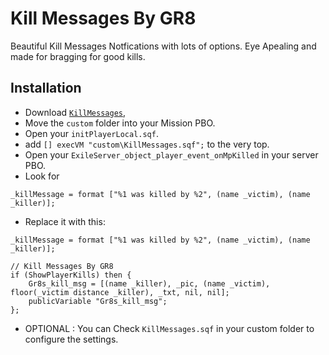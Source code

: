 Kill Messages By GR8
=============

Beautiful Kill Messages Notfications with lots of options. Eye Apealing and made for bragging for good kills.

Installation
--------------------------

* Download [`KillMessages`](https://github.com/Gr8z/ExileMod-KillMessages/archive/master.zip),
* Move the `custom` folder into your Mission PBO.
* Open your `initPlayerLocal.sqf`.
* add `[] execVM "custom\KillMessages.sqf";` to the very top.
* Open your `ExileServer_object_player_event_onMpKilled` in your server PBO.
* Look for 
```
_killMessage = format ["%1 was killed by %2", (name _victim), (name _killer)];
```
* Replace it with this:
```
_killMessage = format ["%1 was killed by %2", (name _victim), (name _killer)];

// Kill Messages By GR8				
if (ShowPlayerKills) then {
	Gr8s_kill_msg = [(name _killer), _pic, (name _victim), floor(_victim distance _killer), _txt, nil, nil];
	publicVariable "Gr8s_kill_msg";
};
```

* OPTIONAL : You can Check `KillMessages.sqf` in your custom folder to configure the settings.